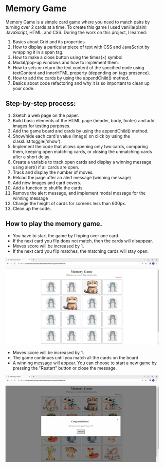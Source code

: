 # Memory Game
Memory Game is a simple card game where you need to match pairs by turning over 2 cards at a time. 
To create this game I used vanilla(plain) JavaScript, HTML, and CSS. During the work on this project, I learned:

1. Basics about Grid and its properties.
2. How to display a particular piece of text with CSS and JavaScript by wrapping it in a span tag.
3. How to make a close button using the times(&times;) symbol.
4. Modal/pop-up windows and how to implement them.
5. How to sets or return the text content of the specified node using textContent and innerHTML property (depending on tags presence). 
6. How to add the cards by using the appendChild() method.
7. Basics about code refactoring and why it is so important to clean up your code.

## Step-by-step process:

1. Sketch a web page on the paper.
2. Build basic elements of the HTML page (header, body, footer) and add images for testing purposes.
3. Add the game board and cards by using the appendChild() method.
4. Show/hide each card's value (image) on click by using the classList.toggle('show').
5. Implement the code that allows opening only two cards, comparing them, keeping open matching cards, or closing the unmatching cards after a short delay.
6. Create a variable to track open cards and display a winning message using alert() if all cards are open.
7. Track and display the number of moves.
8. Reload the page after an alert message (winning message) 
9. Add new images and card covers.
10. Add a function to shuffle the cards. 
11. Remove the alert message, and implement modal message for the winning message 
12. Change the height of cards for screens less than 600px.
13. Clean up the code.

## How to play the memory game. 
- You have to start the game by flipping over one card.
- If the next card you flip does not match, then the cards 
will disappear.
- Moves score will be increased by 1.
- If the next card you flip matches, the matching cards will stay open.

![Matched cards](<screenshoots/Matched cards.png>)
- Moves score will be increased by 1.
- The game continues until you match all the cards on the board.
- A winning message will appear. You can choose to start a new game by pressing the "Restart" button or close the message.

![Winning message](<screenshoots/Winning message.png>)






